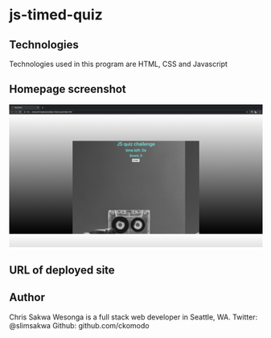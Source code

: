 # js-timed-quiz

## Technologies
Technologies used in this program are HTML, CSS and Javascript

## Homepage screenshot
![Homepage-screenshot](Assets/images/Homepage-screenshot.png)








## URL of deployed site

## Author
Chris Sakwa Wesonga is a full stack web developer in Seattle, WA. 
Twitter: @slimsakwa
Github: github.com/ckomodo


